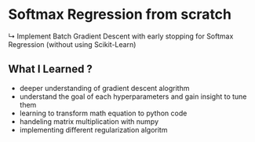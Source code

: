 # Softmax Regression from scratch
↳ Implement Batch Gradient Descent with early stopping for Softmax Regression (without using Scikit-Learn)

## What I Learned ?
- deeper understanding of gradient descent alogrithm
- understand the goal of each hyperparameters and gain insight to tune them
- learning to transform math equation to python code
- handeling matrix multiplication with numpy
- implementing different regularization algoritm 
